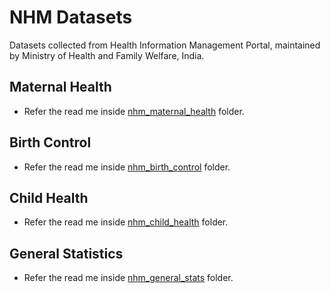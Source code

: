 # NHM Datasets
Datasets collected from Health Information Management Portal, maintained by Ministry of Health and Family Welfare, India.

## Maternal Health
- Refer the read me inside [nhm_maternal_health](./nhm_maternal_health/README.md) folder.

## Birth Control
- Refer the read me inside [nhm_birth_control](./nhm_birth_control/README.md) folder.

## Child Health
- Refer the read me inside [nhm_child_health](./nhm_child_health/README.md) folder.

## General Statistics
- Refer the read me inside [nhm_general_stats](./nhm_general_stats/README.md) folder.
